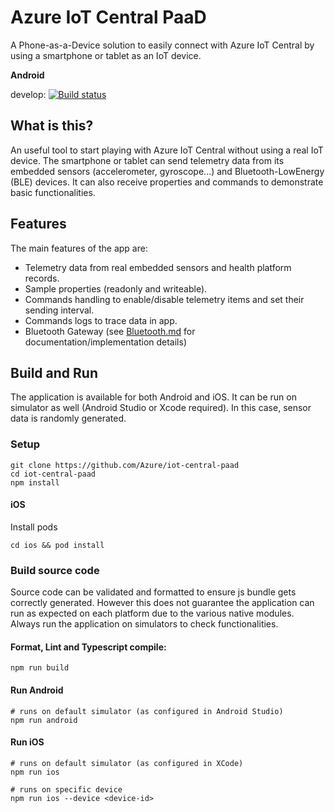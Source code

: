 # Azure IoT Central PaaD
A Phone-as-a-Device solution to easily connect with Azure IoT Central by using a smartphone or tablet as an IoT device.

**Android**

develop: [![Build status](https://build.appcenter.ms/v0.1/apps/82ba91a2-c68c-4b4b-949e-2b0c581eb0af/branches/develop/badge)](https://appcenter.ms)


## What is this?
An useful tool to start playing with Azure IoT Central without using a real IoT device. The smartphone or tablet can send telemetry data from its embedded sensors (accelerometer, gyroscope...) and Bluetooth-LowEnergy (BLE) devices. It can also receive properties and commands to demonstrate basic functionalities.

## Features

The main features of the app are:

- Telemetry data from real embedded sensors and health platform records.
- Sample properties (readonly and writeable).
- Commands handling to enable/disable telemetry items and set their sending interval.
- Commands logs to trace data in app.
- Bluetooth Gateway (see [Bluetooth.md](./docs/Bluetooth.md) for documentation/implementation details)

## Build and Run

The application is available for both Android and iOS.
It can be run on simulator as well (Android Studio or Xcode required). In this case, sensor data is randomly generated.

### Setup
```shell
git clone https://github.com/Azure/iot-central-paad
cd iot-central-paad
npm install
```

#### iOS
Install pods
```shell
cd ios && pod install
```

### Build source code
Source code can be validated and formatted to ensure js bundle gets correctly generated. However this does not guarantee the application can run as expected on each platform due to the various native modules. Always run the application on simulators to check functionalities.

#### Format, Lint and Typescript compile:
```shell
npm run build
```

#### Run Android
```shell
# runs on default simulator (as configured in Android Studio)
npm run android

```

#### Run iOS
```shell
# runs on default simulator (as configured in XCode)
npm run ios

# runs on specific device
npm run ios --device <device-id>
```